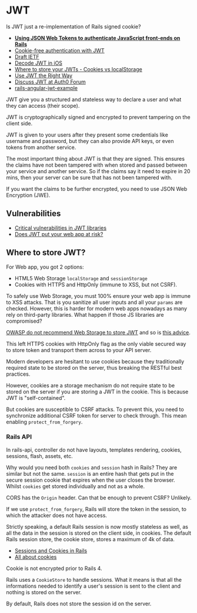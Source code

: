 # JWT

Is JWT just a re-implementation of Rails signed cookie?

* [**Using JSON Web Tokens to authenticate JavaScript front-ends on Rails**](http://zacstewart.com/2015/05/14/using-json-web-tokens-to-authenticate-javascript-front-ends-on-rails.html)
* [Cookie-free authentication with JWT](http://www.toptal.com/web/cookie-free-authentication-with-json-web-tokens-an-example-in-laravel-and-angularjs)
* [Draft IETF](http://self-issued.info/docs/draft-ietf-oauth-json-web-token.html)
* [Decode JWT in iOS](http://popdevelop.com/2013/12/decode-json-web-token-jwt-in-ios-objective-c/)
* [Where to store your JWTs - Cookies vs localStorage](https://stormpath.com/blog/where-to-store-your-jwts-cookies-vs-html5-web-storage/)
* [Use JWT the Right Way](https://stormpath.com/blog/jwt-the-right-way/)
* [Discuss JWT at Auth0 Forum](https://ask.auth0.com/c/jwt)
* [rails-angular-jwt-example](https://github.com/Foxandxss/rails-angular-jwt-example)

JWT give you a structured and stateless way to declare a user and what they can access (their scope).

JWT is cryptographically signed and encrypted to prevent tampering on the client side.

JWT is given to your users after they present some credentials like username and password, but they can also provide API keys, or even tokens from another service.

The most important thing about JWT is that they are signed. This ensures the claims have not been tampered with when stored and passed between your service and another service. So if the claims say it need to expire in 20 mins, then your server can be sure that has not been tampered with.

If you want the claims to be further encrypted, you need to use JSON Web Encryption (JWE).

## Vulnerabilities

* [Critical vulnerabilities in JWT libraries](https://www.chosenplaintext.ca/2015/03/31/jwt-algorithm-confusion.html)
* [Does JWT put your web app at risk?](http://blog.prevoty.com/does-jwt-put-your-web-app-at-risk)

## Where to store JWT?

For Web app, you got 2 options:

* HTML5 Web Storage `localStorage` and `sessionStorage`
* Cookies with HTTPS and HttpOnly (immune to XSS, but not CSRF).

To safely use Web Storage, you must 100% ensure your web app is immune to XSS attacks. That is you sanitize all user inputs and all your `params` are checked. However, this is harder for modern web apps nowadays as many rely on third-party libraries. What happen if those JS libraries are compromised?

[OWASP do not recommend Web Storage to store JWT](https://www.owasp.org/index.php/HTML5_Security_Cheat_Sheet#Local_Storage) and so is [this advice](https://blog.whitehatsec.com/web-storage-security/).

This left HTTPS cookies with HttpOnly flag as the only viable secured way to store token and transport them across to your API server.

Modern developers are hesitant to use cookies because they traditionally required state to be stored on the server, thus breaking the RESTful best practices.

However, cookies are a storage mechanism do not require state to be stored on the server if you are storing a JWT in the cookie. This is because JWT is "self-contained".

But cookies are susceptible to CSRF attacks. To prevent this, you need to synchronize additional CSRF token for server to check through. This mean enabling `protect_from_forgery`.

### Rails API

In rails-api, controller do not have layouts, templates rendering, cookies, sessions, flash, assets, etc.

Why would you need both `cookies` and `session` hash in Rails? They are similar but not the same. `session` is an entire hash that gets put in the secure session cookie that expires when the user closes the browser. Whilst `cookies` get stored individually and not as a whole.

CORS has the `Origin` header. Can that be enough to prevent CSRF? Unlikely.

If we use `protect_from_forgery`, Rails will store the token in the session, to which the attacker does not have access.

Strictly speaking, a default Rails session is now mostly stateless as well, as all the data in the session is stored on the client side, in cookies. The default Rails session store, the cookie store, stores a maximum of 4k of data.

* [Sessions and Cookies in Rails](http://pothibo.com/2013/09/sessions-and-cookies-in-ruby-on-rails/)
* [All about cookies](http://www.allaboutcookies.org/)

Cookie is not encrypted prior to Rails 4.

Rails uses a `CookieStore` to handle sessions. What it means is that all the informations needed to identify a user's session is sent to the client and nothing is stored on the server.

By default, Rails does not store the session id on the server.